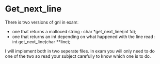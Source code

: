 # Get_next_line
There is two versions of gnl in exam:
- one that returns a malloced string : char *get_next_line(int fd);
- one that returns an int depending on what happened with the line read : int get_next_line(char **line);

I will implement both in two seperate files.
In exam you will only need to do one of the two so read your subject carefully to know which one is to do.